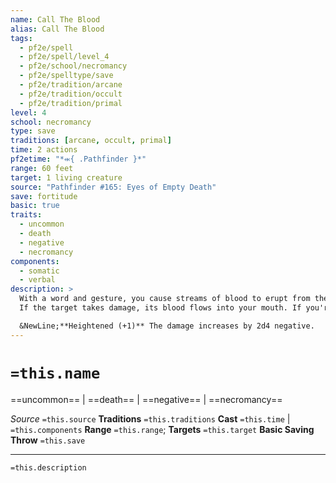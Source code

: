 ```yaml
---
name: Call The Blood
alias: Call The Blood
tags:
  - pf2e/spell
  - pf2e/spell/level_4
  - pf2e/school/necromancy
  - pf2e/spelltype/save
  - pf2e/tradition/arcane
  - pf2e/tradition/occult
  - pf2e/tradition/primal
level: 4
school: necromancy
type: save
traditions: [arcane, occult, primal]
time: 2 actions
pf2etime: "*⬺{ .Pathfinder }*"
range: 60 feet
target: 1 living creature
source: "Pathfinder #165: Eyes of Empty Death"
save: fortitude
basic: true
traits:
  - uncommon
  - death
  - negative
  - necromancy
components:
  - somatic
  - verbal
description: >
  With a word and gesture, you cause streams of blood to erupt from the target's mouth, nostrils, ears, or other facial openings and come rushing into your mouth. You deal 8d4 negative damage to the target.
  If the target takes damage, its blood flows into your mouth. If you're a living creature and don't have negative healing, you're [[Sickened]] 2. If you're undead (or living but have negative healing), you can choose to either gain temporary Hit Points equal to half of the negative damage the target takes (after applying resistance and the like) and become [[Quickened]] for 1 round, or forgo the temporary Hit Points and become quickened for 1 minute. You can use this extra action only to Step, Stride, or Strike. You lose any remaining temporary Hit Points after 1 minute.

  &NewLine;**Heightened (+1)** The damage increases by 2d4 negative.
---
```

# `=this.name`
==uncommon== | ==death== | ==negative== | ==necromancy==

*Source* `=this.source`
**Traditions** `=this.traditions`
**Cast** `=this.time` | `=this.components`
**Range** `=this.range`; **Targets** `=this.target`
**Basic Saving Throw** `=this.save`

***
`=this.description`